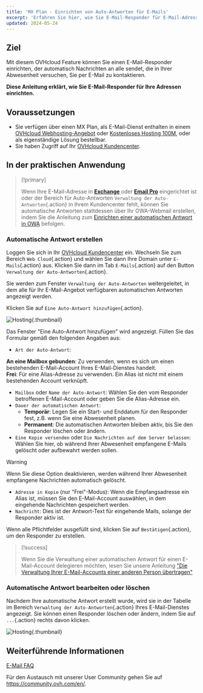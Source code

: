 ```yaml
---
title: 'MX Plan - Einrichten von Auto-Antworten für E-Mails'
excerpt: 'Erfahren Sie hier, wie Sie E-Mail-Responder für E-Mail-Adressen einrichten'
updated: 2024-05-24
---
```


## Ziel

Mit diesem OVHcloud Feature können Sie einen E-Mail-Responder einrichten, der automatisch Nachrichten an alle sendet, die in Ihrer Abwesenheit versuchen, Sie per E-Mail zu kontaktieren.

**Diese Anleitung erklärt, wie Sie E-Mail-Responder für Ihre Adressen einrichten.**

## Voraussetzungen

- Sie verfügen über einen MX Plan, als E-Mail-Dienst enthalten in einem [OVHcloud Webhosting-Angebot](/links/web/hosting) oder [Kostenloses Hosting 100M](/links/web/domains-free-hosting), oder als eigenständige Lösung bestellbar.
- Sie haben Zugriff auf Ihr [OVHcloud Kundencenter](/links/manager).

## In der praktischen Anwendung

> [!primary]
>
> Wenn Ihre E-Mail-Adresse in [**Exchange**](/links/web/emails-hosted-exchange/) oder [**Email Pro**](/links/web/emails-email-pro/) eingerichtet ist oder der Bereich für Auto-Antworten `Verwaltung der Auto-Antworten`{.action} in Ihrem Kundencenter fehlt, können Sie automatische Antworten stattdessen über Ihr OWA-Webmail erstellen, indem Sie die Anleitung zum [Einrichten einer automatischen Antwort in OWA](/pages/web_cloud/email_and_collaborative_solutions/using_the_outlook_web_app_webmail/owa_automatic_replies) befolgen.
> 

### Automatische Antwort erstellen

Loggen Sie sich in Ihr [OVHcloud Kundencenter](/links/manager) ein. Wechseln Sie zum Bereich `Web Cloud`{.action} und wählen Sie dann Ihre Domain unter `E-Mails`{.action} aus. Klicken Sie dann im Tab `E-Mails`{.action} auf den Button `Verwaltung der Auto-Antworten`{.action}.

Sie werden zum Fenster `Verwaltung der Auto-Antworten` weitergeleitet, in dem alle für Ihr E-Mail-Angebot verfügbaren automatischen Antworten angezeigt werden.

Klicken Sie auf `Eine Auto-Antwort hinzufügen`{.action}.

![Hosting](images/email_responder01.png){.thumbnail}

Das Fenster "Eine Auto-Antwort hinzufügen" wird angezeigt. Füllen Sie das Formular gemäß den folgenden Angaben aus:

- `Art der Auto-Antwort`:

**An eine Mailbox gebunden**: Zu verwenden, wenn es sich um einen bestehenden E-Mail-Account Ihres E-Mail-Dienstes handelt.</br>
**Frei**: Für eine Alias-Adresse zu verwenden. Ein Alias ist nicht mit einem bestehenden Account verknüpft.

- `Mailbox` oder `Name der Auto-Antwort`: Wählen Sie den vom Responder betroffenen E-Mail-Account oder geben Sie die Alias-Adresse ein.
- `Dauer der automatischen Antwort`:
    - **Temporär**: Legen Sie ein Start- und Enddatum für den Responder fest, z.B. wenn Sie eine Abwesenheit planen.
    - **Permanent**: Die automatischen Antworten bleiben aktiv, bis Sie den Responder löschen oder ändern.
- `Eine Kopie versenden` oder `Die Nachrichten auf dem Server belassen`: Wählen Sie hier, ob während Ihrer Abwesenheit empfangene E-Mails gelöscht oder aufbewahrt werden sollen.

> [!warning]
>
> Wenn Sie diese Option deaktivieren, werden während Ihrer Abwesenheit empfangene Nachrichten automatisch gelöscht.

- `Adresse in Kopie` (nur "Frei"-Modus): Wenn die Empfangsadresse ein Alias ist, müssen Sie den E-Mail-Account auswählen, in dem eingehende Nachrichten gespeichert werden.
- `Nachricht`: Dies ist der Antwort-Text für eingehende Mails, solange der Responder aktiv ist.

Wenn alle Pflichtfelder ausgefüllt sind, klicken Sie auf `Bestätigen`{.action}, um den Responder zu erstellen.

> [!success]
>
> Wenn Sie die Verwaltung einer automatischen Antwort für einen E-Mail-Account delegieren möchten, lesen Sie unsere Anleitung ["Die Verwaltung Ihrer E-Mail-Accounts einer anderen Person übertragen"](/pages/web_cloud/email_and_collaborative_solutions/mx_plan/feature_delegation)

### Automatische Antwort bearbeiten oder löschen

Nachdem Ihre automatische Antwort erstellt wurde, wird sie in der Tabelle im Bereich `Verwaltung der Auto-Antworten`{.action} Ihres E-Mail-Dienstes angezeigt. Sie können einen Responder löschen oder ändern, indem Sie auf `...`{.action} rechts davon klicken.

![Hosting](images/email_responder02.png){.thumbnail}

## Weiterführende Informationen

[E-Mail FAQ](/pages/web_cloud/email_and_collaborative_solutions/mx_plan/email-faq)

Für den Austausch mit unserer User Community gehen Sie auf <https://community.ovh.com/en/>.
